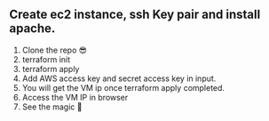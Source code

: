 ## Create ec2 instance, ssh Key pair and install apache.

1. Clone the repo :sunglasses:	
2. terraform init
3. terraform apply
4. Add AWS access key and secret access key in input.
5. You will get the VM ip once terraform apply completed.
6. Access the VM IP in browser
7. See the magic :star_struck:
